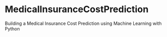 # MedicalInsuranceCostPrediction
 Building a Medical Insurance Cost Prediction using Machine Learning with Python
